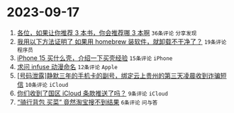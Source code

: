 # 2023-09-17

1. [各位，如果让你推荐 3 本书，你会推荐哪 3 本啊](https://www.v2ex.com/t/974506) `36条评论` `分享发现`
1. [我用以下方法证明了 如果用 homebrew 装软件，就卸载不干净了？](https://www.v2ex.com/t/974517) `19条评论` `程序员`
1. [iPhone 15 买什么壳，介绍一下买壳经验](https://www.v2ex.com/t/974514) `15条评论` `iPhone`
1. [求问 infuse 动漫命名](https://www.v2ex.com/t/974507) `12条评论` `Apple`
1. [[号码泄露]静默三年的手机卡的副号，绑定云上贵州的第三天凌晨收到诈骗短信](https://www.v2ex.com/t/974527) `10条评论` `iCloud`
1. [你们收到了国区 iCloud 条款推送了吗？](https://www.v2ex.com/t/974512) `9条评论` `iCloud`
1. [“骑行背包 买菜” 竟然淘宝搜不到结果](https://www.v2ex.com/t/974513) `6条评论` `问与答`
